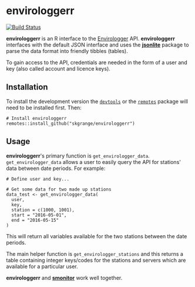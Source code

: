 # **envirologgerr**

[![Build Status](https://travis-ci.org/skgrange/envirologgerr.svg?branch=master)](https://travis-ci.org/skgrange/envirologgerr)

**envirologgerr** is an R interface to the [Envirologger](http://www.airmonitors.co.uk/Air%20Monitors.net) API. **envirologgerr** interfaces with the default JSON interface and uses the [**jsonlite**](https://github.com/jeroenooms/jsonlite) package to parse the data format into friendly tibbles (tables).

To gain access to the API, credentials are needed in the form of a user and key (also called account and licence keys).

## Installation

To install the development version the [`devtools`](https://github.com/hadley/devtools) or the [`remotes`](https://github.com/r-lib/remotes) package will need to be installed first. Then:

```
# Install envirologgerr
remotes::install_github("skgrange/envirologgerr")
```

## Usage

**envirologgerr**'s primary function is `get_envirologger_data`. `get_envirologger_data` allows a user to easily query the API for stations' data between date periods. For example:

```
# Define user and key...

# Get some data for two made up stations
data_test <- get_envirologger_data(
  user,
  key,
  station = c(1000, 1001), 
  start = "2016-05-01", 
  end = "2016-05-15"
)
```

This will return all variables available for the two stations between the date periods. 

The main helper function is `get_envirologger_stations` and this returns a table containing integer keys/codes for the stations and servers which are available for a particular user.

**envirologgerr** and [**smonitor**](https://github.com/skgrange/smonitor) work well together.
